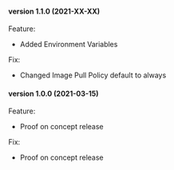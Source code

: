 <a name="version 1.1.0"></a>
#### **version 1.1.0 (2021-XX-XX)**

Feature:

* Added Environment Variables

Fix:

* Changed Image Pull Policy default to always

<a name="version 1.0.0"></a>
#### **version 1.0.0 (2021-03-15)**

Feature:

* Proof on concept release

Fix:

* Proof on concept release
